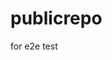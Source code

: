 # publicrepo
for e2e test






























































































































































































































































































































































































































































































































































































































































































































































































































































































































































































































































































































































































































































































































